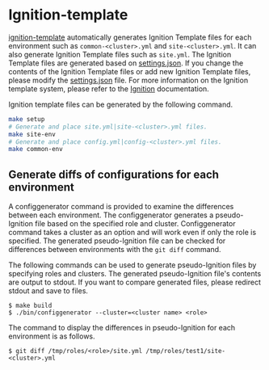 Ignition-template
=========
[ignition-template](../ignition-template) automatically generates Ignition Template files for each environment such as `common-<cluster>.yml` and `site-<cluster>.yml`.
It can also generate Ignition Template files such as `site.yml`.
The Ignition Template files are generated based on [settings.json](../ignition-template/settings.json).
If you change the contents of the Ignition Template files or add new Ignition Template files, please modify the [settings.json](../ignition-template/settings.json) file.
For more information on the Ignition template system, please refer to the [Ignition](./ignition.md) documentation.

Ignition template files can be generated by the following command.
```bash
make setup
# Generate and place site.yml|site-<cluster>.yml files.
make site-env
# Generate and place config.yml|config-<cluster>.yml files.
make common-env
```

## Generate diffs of configurations for each environment

A configgenerator command is provided to examine the differences between each environment.
The configgenerator generates a pseudo-Ignition file based on the specified role and cluster.
Configgenerator command takes a cluster as an option and will work even if only the role is specified.
The generated pseudo-Ignition file can be checked for differences between environments with the `git diff` command.

The following commands can be used to generate pseudo-Ignition files by specifying roles and clusters.
The generated pseudo-Ignition file's contents are output to stdout.
If you want to compare generated files, please redirect stdout and save to files.
```console
$ make build
$ ./bin/configgenerator --cluster=<cluster name> <role>
```

The command to display the differences in pseudo-Ignition for each environment is as follows.
```console
$ git diff /tmp/roles/<role>/site.yml /tmp/roles/test1/site-<cluster>.yml
```
